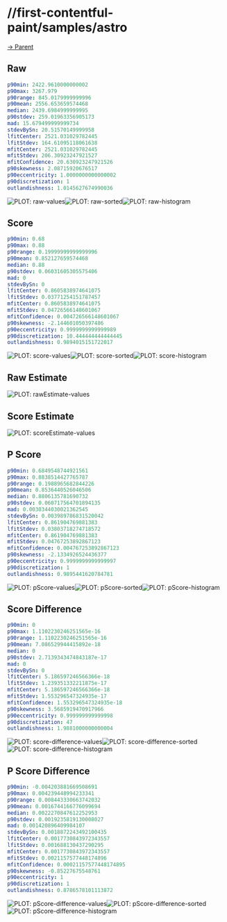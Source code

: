 
# //first-contentful-paint/samples/astro

[→ Parent](../..)


## Raw


```yaml
p90min: 2422.9610000000002
p90max: 3267.979
p90range: 845.0179999999996
p90mean: 2556.653659574468
median: 2439.6984999999995
p90stdev: 259.01963356905173
mad: 15.679499999999734
stdevBySn: 20.51570149999958
lfitCenter: 2521.031029782445
lfitStdev: 164.61095118061638
mfitCenter: 2521.031029782445
mfitStdev: 206.30923247921527
mfitConfidence: 20.630923247921526
p90skewness: 2.08715920676517
p90eccentricity: 1.0000000000000002
p90discretization: 1
outlandishness: 1.0145627674990036

```

![PLOT: raw-values](./raw/values.svg)![PLOT: raw-sorted](./raw/sorted.svg)![PLOT: raw-histogram](./raw/histogram.svg)
## Score


```yaml
p90min: 0.68
p90max: 0.88
p90range: 0.19999999999999996
p90mean: 0.852127659574468
median: 0.88
p90stdev: 0.06031605305575406
mad: 0
stdevBySn: 0
lfitCenter: 0.8605838974641075
lfitStdev: 0.03771254151787457
mfitCenter: 0.8605838974641075
mfitStdev: 0.04726566148601067
mfitConfidence: 0.004726566148601067
p90skewness: -2.144601050397486
p90eccentricity: 0.9999999999999989
p90discretization: 10.444444444444445
outlandishness: 0.9894015151722017

```

![PLOT: score-values](./score/values.svg)![PLOT: score-sorted](./score/sorted.svg)![PLOT: score-histogram](./score/histogram.svg)
## Raw Estimate

![PLOT: rawEstimate-values](./rawEstimate/values.svg)
## Score Estimate

![PLOT: scoreEstimate-values](./scoreEstimate/values.svg)
## P Score


```yaml
p90min: 0.6849548744921561
p90max: 0.8838514427765787
p90range: 0.1988965682844226
p90mean: 0.8536440526046506
median: 0.8806135781690732
p90stdev: 0.060717564701894135
mad: 0.0030344030021362545
stdevBySn: 0.003989786831520042
lfitCenter: 0.861904769881383
lfitStdev: 0.03803718274718572
mfitCenter: 0.861904769881383
mfitStdev: 0.04767253892867123
mfitConfidence: 0.004767253892867123
p90skewness: -2.1334926524436377
p90eccentricity: 0.9999999999999997
p90discretization: 1
outlandishness: 0.9895441620784781

```

![PLOT: pScore-values](./pScore/values.svg)![PLOT: pScore-sorted](./pScore/sorted.svg)![PLOT: pScore-histogram](./pScore/histogram.svg)
## Score Difference


```yaml
p90min: 0
p90max: 1.1102230246251565e-16
p90range: 1.1102230246251565e-16
p90mean: 7.086529944415892e-18
median: 0
p90stdev: 2.7139343474843187e-17
mad: 0
stdevBySn: 0
lfitCenter: 5.186597246566366e-18
lfitStdev: 1.239351332211875e-17
mfitCenter: 5.186597246566366e-18
mfitStdev: 1.553296547324935e-17
mfitConfidence: 1.553296547324935e-18
p90skewness: 3.5685919470917966
p90eccentricity: 0.999999999999998
p90discretization: 47
outlandishness: 1.9881000000000004

```

![PLOT: score-difference-values](./score-difference/values.svg)![PLOT: score-difference-sorted](./score-difference/sorted.svg)![PLOT: score-difference-histogram](./score-difference/histogram.svg)
## P Score Difference


```yaml
p90min: -0.004203881669508691
p90max: 0.004239448994233341
p90range: 0.008443330663742032
p90mean: 0.0016744166776099694
median: 0.0022270847612252953
p90stdev: 0.0019235819130008027
mad: 0.001420896409984107
stdevBySn: 0.0018872243492100435
lfitCenter: 0.0017730843972343557
lfitStdev: 0.001688130437290295
mfitCenter: 0.0017730843972343557
mfitStdev: 0.0021157577448174896
mfitConfidence: 0.00021157577448174895
p90skewness: -0.85227675548761
p90eccentricity: 1
p90discretization: 1
outlandishness: 0.8786578101113872

```

![PLOT: pScore-difference-values](./pScore-difference/values.svg)![PLOT: pScore-difference-sorted](./pScore-difference/sorted.svg)![PLOT: pScore-difference-histogram](./pScore-difference/histogram.svg)